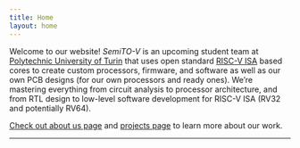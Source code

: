 ```yaml
---
title: Home
layout: home
---
```


Welcome to our website! *SemiTO-V* is an upcoming student team at [Polytechnic University of Turin](https://www.polito.it/en) that uses open standard [RISC-V ISA](https://en.wikipedia.org/wiki/RISC-V) based cores to create custom processors, firmware, and software as well as our own PCB designs (for our own processors and ready ones). We’re mastering everything from circuit analysis to processor architecture, and from RTL design to low-level software development for RISC-V ISA (RV32 and potentially RV64).

[Check out about us page](about) and [projects page](projects) to learn more about our work.

----

[^1]: [It can take up to 10 minutes for changes to your site to publish after you push the changes to GitHub](https://docs.github.com/en/pages/setting-up-a-github-pages-site-with-jekyll/creating-a-github-pages-site-with-jekyll#creating-your-site).

[Just the Docs]: https://just-the-docs.github.io/just-the-docs/
[GitHub Pages]: https://docs.github.com/en/pages
[README]: https://github.com/just-the-docs/just-the-docs-template/blob/main/README.md
[Jekyll]: https://jekyllrb.com
[GitHub Pages / Actions workflow]: https://github.blog/changelog/2022-07-27-github-pages-custom-github-actions-workflows-beta/
[use this template]: https://github.com/just-the-docs/just-the-docs-template/generate
